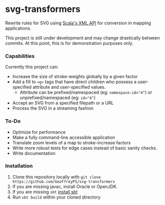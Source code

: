 # svg-transformers
Rewrite rules for SVG using [Scala's XML API](http://www.scala-lang.org/api/2.11.8/scala-xml/?_ga=1.30378239.1508293342.1462394059#scala.xml.package) for conversion in mapping applications.

This project is still under development and may change drastically between commits. At this point, this is for demonstration purposes only.

### Capabilities
Currently this project can:
- Increase the size of stroke-weights globally by a given factor
- Add a fill to `<g>` tags that have direct children who possess a user-specified attribute and user-specified values.
    - Attribute can be prefixed/namespaced (eg: `namespace:id="4"`) or unprefixed/namespaced (eg: `id="4"`)
- Accept an SVG from a specified filepath or a URL
- Process the SVG in a streaming fashion

### To-Do
- Optimize for performance
- Make a fully command-line accessible application
- Translate zoom levels of a map to stroke-increase factors
- Write more robust tests for edge cases instead of basic sanity checks.
- Write documentation

### Installation
1. Clone this repository locally with `git clone https://github.com/GeoffreyPS/svg-transformers`
2. If you are missing javac, install Oracle or OpenJDK.
3. If you are missing `sbt` [install sbt](http://www.scala-sbt.org/release/docs/Setup.html)
4. Run `sbt build` within your cloned directory

